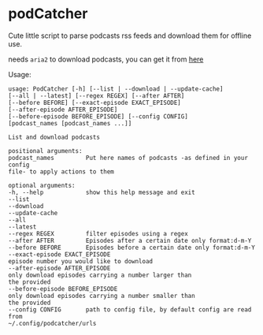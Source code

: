 # podCatcher
Cute little script to parse podcasts rss feeds and download them for offline use.

needs `aria2` to download podcasts, you can get it from [here](https://aria2.github.io/)

Usage: 
```
usage: PodCatcher [-h] [--list | --download | --update-cache]
[--all | --latest] [--regex REGEX] [--after AFTER]
[--before BEFORE] [--exact-episode EXACT_EPISODE]
[--after-episode AFTER_EPISODE]
[--before-episode BEFORE_EPISODE] [--config CONFIG]
[podcast_names [podcast_names ...]]

List and download podcasts

positional arguments:
podcast_names         Put here names of podcasts -as defined in your config
file- to apply actions to them

optional arguments:
-h, --help            show this help message and exit
--list
--download
--update-cache
--all
--latest
--regex REGEX         filter episodes using a regex
--after AFTER         Episodes after a certain date only format:d-m-Y
--before BEFORE       Episodes before a certain date only format:d-m-Y
--exact-episode EXACT_EPISODE
episode number you would like to download
--after-episode AFTER_EPISODE
only download episodes carrying a number larger than
the provided
--before-episode BEFORE_EPISODE
only download episodes carrying a number smaller than
the provided
--config CONFIG       path to config file, by default config are read from
~/.config/podcatcher/urls
```
